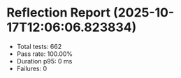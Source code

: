 # Reflection Report (2025-10-17T12:06:06.823834)

- Total tests: 662
- Pass rate: 100.00%
- Duration p95: 0 ms
- Failures: 0

